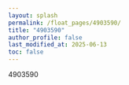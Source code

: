 ```yaml
---
layout: splash
permalink: /float_pages/4903590/
title: "4903590"
author_profile: false
last_modified_at: 2025-06-13
toc: false
---
```

 
4903590
